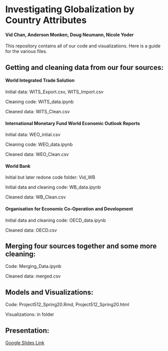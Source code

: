 # Investigating Globalization by Country Attributes
#### Vid Chan, Anderson Monken, Doug Neumann, Nicole Yoder

This repository contains all of our code and visualizations.
Here is a guide for the various files.


## Getting and cleaning data from our four sources:
#### World Integrated Trade Solution
Initial data: WITS_Export.csv, WITS_Import.csv

Cleaning code: WITS_data.ipynb

Cleaned data: WITS_Clean.csv

#### International Monetary Fund World Economic Outlook Reports
Initial data: WEO_intial.csv

Cleaning code: WEO_data.ipynb

Cleaned data: WEO_Clean.csv

#### World Bank
Initial but later redone code folder: Vid_WB

Initial data and cleaning code: WB_data.ipynb

Cleaned data: WB_Clean.csv

#### Organisation for Economic Co-Operation and Development
Initial data and cleaning code: OECD_data.ipynb

Cleaned data: OECD.csv

## Merging four sources together and some more cleaning:
Code: Merging_Data.ipynb

Cleaned data: merged.csv

## Models and Visualizations:
Code: Project512_Spring20.Rmd, Project512_Spring20.html

Visualizations: in folder

## Presentation:
[Google Slides Link](https://docs.google.com/presentation/d/1kx7PsPipILB29bdWExoO3-wXAYGmVK83xaY7UXalxWc/edit?usp=sharing)

